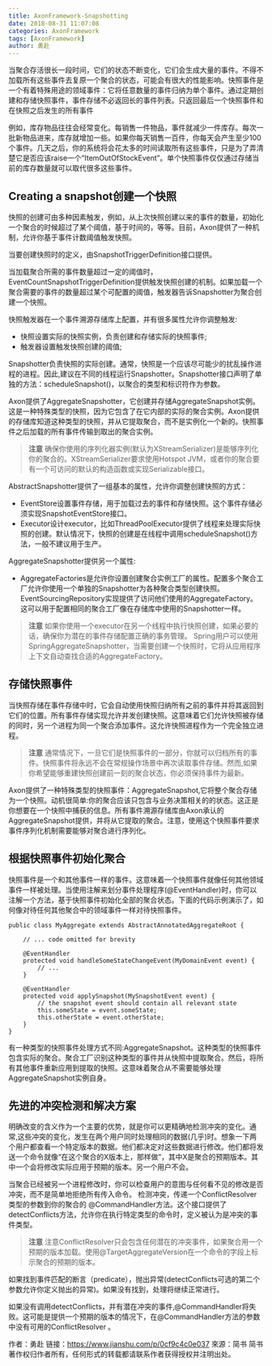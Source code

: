 ```yaml
---
title: AxonFramework-Snapshotting
date: 2018-08-31 11:07:08
categories: AxonFramework
tags: [AxonFramework]
author: 勇赴
---
```


当聚合存活很长一段时间，它们的状态不断变化，它们会生成大量的事件。不得不加载所有这些事件去复原一个聚合的状态，可能会有很大的性能影响。快照事件是一个有着特殊用途的领域事件：它将任意数量的事件归纳为单个事件。通过定期创建和存储快照事件，事件存储不必返回长的事件列表。只返回最后一个快照事件和在快照之后发生的所有事件

<!-- more -->

例如，库存物品往往会经常变化。每销售一件物品，事件就减少一件库存。每次一批新物品进来，库存就增加一些。如果你每天销售一百件，你每天会产生至少100个事件。几天之后，你的系统将会花太多的时间读取所有这些事件，只是为了弄清楚它是否应该raise一个“ItemOutOfStockEvent”。单个快照事件仅仅通过存储当前的库存数量就可以取代很多这些事件。

## Creating a snapshot创建一个快照
快照的创建可由多种因素触发，例如，从上次快照创建以来的事件的数量，初始化一个聚合的时候超过了某个阈值，基于时间的，等等。目前，Axon提供了一种机制，允许你基于事件计数阈值触发快照。

当要创建快照时的定义，由SnapshotTriggerDefinition接口提供。

当加载聚合所需的事件数量超过一定的阈值时，EventCountSnapshotTriggerDefinition提供触发快照创建的机制。如果加载一个聚合需要的事件的数量超过某个可配置的阈值，触发器告诉Snapshotter为聚合创建一个快照。

快照触发器在一个事件溯源存储库上配置，并有很多属性允许你调整触发:

* 快照设置实际的快照实例，负责创建和存储实际的快照事件;
* 触发器设置触发快照创建的阈值;

Snapshotter负责快照的实际创建。通常，快照是一个应该尽可能少的扰乱操作进程的进程。因此,建议在不同的线程运行Snapshotter。Snapshotter接口声明了单独的方法：scheduleSnapshot()，以聚合的类型和标识符作为参数。

Axon提供了AggregateSnapshotter，它创建并存储AggregateSnapshot实例。这是一种特殊类型的快照，因为它包含了在它内部的实际的聚合实例。Axon提供的存储库知道这种类型的快照，并从它提取聚合，而不是实例化一个新的。快照事件之后加载的所有事件传输到取出的聚合实例。

><b>注意</b>
确保你使用的序列化器实例(默认为XStreamSerializer)是能够序列化你的聚合的。XStreamSerializer要求使用Hotspot JVM，或者你的聚合要有一个可访问的默认的构造函数或实现Serializable接口。

AbstractSnapshotter提供了一组基本的属性，允许你调整创建快照的方式：

* EventStore设置事件存储，用于加载过去的事件和存储快照。这个事件存储必须实现SnapshotEventStore接口。
* Executor设计executor，比如ThreadPoolExecutor提供了线程来处理实际快照的创建。默认情况下，快照的创建是在线程中调用scheduleSnapshot()方法，一般不建议用于生产。

AggregateSnapshotter提供另一个属性:

* AggregateFactories是允许你设置创建聚合实例工厂的属性。配置多个聚合工厂允许你使用一个单独的Snapshotter为各种聚合类型创建快照。EventSourcingRepository实现提供了访问他们使用的AggregateFactory。这可以用于配置相同的聚合工厂像在存储库中使用的Snapshotter一样。

><b>注意</b>
如果你使用一个executor在另一个线程中执行快照创建，如果必要的话，确保你为潜在的事件存储配置正确的事务管理。
Spring用户可以使用SpringAggregateSnapshotter，当需要创建一个快照时，它将从应用程序上下文自动查找合适的AggregateFactory。

## 存储快照事件
当快照存储在事件存储中时，它会自动使用快照归纳所有之前的事件并将其返回到它们的位置。所有事件存储实现允许并发创建快照。这意味着它们允许快照被存储的同时，另一个进程为同一个聚合添加事件。这允许快照进程作为一个完全独立进程。

><b>注意</b>
通常情况下，一旦它们是快照事件的一部分，你就可以归档所有的事件。快照事件将永远不会在常规操作场景中再次读取事件存储。然而,如果你希望能够重建快照创建前一刻的聚合状态，你必须保持事件为最新。

Axon提供了一种特殊类型的快照事件：AggregateSnapshot,它将整个聚合存储为一个快照。动机很简单:你的聚合应该只包含与业务决策相关的的状态。这正是你想要在一个快照中捕获的信息。所有事件溯源存储库由Axon承认的AggregateSnapshot提供，并将从它提取的聚合。注意，使用这个快照事件要求事件序列化机制需要能够对聚合进行序列化。

## 根据快照事件初始化聚合
快照事件是一个和其他事件一样的事件。这意味着一个快照事件就像任何其他领域事件一样被处理。当使用注解来划分事件处理程序(@EventHandler)时，你可以注解一个方法，基于快照事件初始化全部的聚合状态。下面的代码示例演示了，如何像对待任何其他聚合中的领域事件一样对待快照事件。

```
public class MyAggregate extends AbstractAnnotatedAggregateRoot {

    // ... code omitted for brevity

    @EventHandler
    protected void handleSomeStateChangeEvent(MyDomainEvent event) {
        // ...
    }

    @EventHandler
    protected void applySnapshot(MySnapshotEvent event) {
        // the snapshot event should contain all relevant state
        this.someState = event.someState;
        this.otherState = event.otherState;
    }
}
```

有一种类型的快照事件处理方式不同:AggregateSnapshot。这种类型的快照事件包含实际的聚合。聚合工厂识别这种类型的事件并从快照中提取聚合。然后，将所有其他事件重新应用到提取的快照。这意味着聚合从不需要能够处理AggregateSnapshot实例自身。

## 先进的冲突检测和解决方案
明确改变的含义作为一个主要的优势，就是你可以更精确地检测冲突的变化。通常,这些冲突的变化，发生在两个用户同时处理相同的数据(几乎)时。想象一下两个用户都查看一个特定版本的数据。他们都决定对这些数据进行修改。他们都将发送一个命令就像“在这个聚合的X版本上，那样做”，其中X是聚合的预期版本。其中一个会将修改实际应用于预期的版本。另一个用户不会。

当聚合已经被另一个进程修改时，你可以检查用户的意图与任何看不见的修改是否冲突，而不是简单地拒绝所有传入命令。
检测冲突，传递一个ConflictResolver类型的参数到你的聚合的 @CommandHandler方法。这个接口提供了detectConflicts方法，允许你在执行特定类型的命令时，定义被认为是冲突的事件类型。

><b>注意</b>
注意ConflictResolver只会包含任何潜在的冲突事件，如果聚合用一个预期的版本加载。使用@TargetAggregateVersion在一个命令的字段上标示聚合的预期的版本。

如果找到事件匹配的断言（predicate），抛出异常(detectConflicts可选的第二个参数允许你定义抛出的异常)。如果没有找到，处理将继续正常进行。

如果没有调用detectConflicts，并有潜在冲突的事件,@CommandHandler将失败。这可能是提供一个预期的版本的情况下，在@CommandHandler方法的参数中没有可用的ConflictResolver 。

作者：勇赴
链接：https://www.jianshu.com/p/0cf9c4c0e037
來源：简书
简书著作权归作者所有，任何形式的转载都请联系作者获得授权并注明出处。